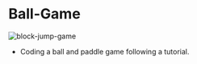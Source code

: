 # Ball-Game
![block-jump-game](https://github.com/istoga/Block-Jump-Game/assets/57186734/4113393c-7a2c-4c65-8517-287ffe10f24a)

- Coding a ball and paddle game following a tutorial.

